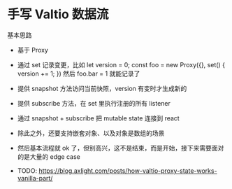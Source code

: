 # 手写 Valtio 数据流

基本思路

- 基于 Proxy
- 通过 set 记录变更，比如 let version = 0; const foo = new Proxy({}, set() { version += 1; }) 然后 foo.bar = 1 就能记录了
- 提供 snapshot 方法访问当前快照，version 有变时才生成新的
- 提供 subscribe 方法，在 set 里执行注册的所有 listener
- 通过 snapshot + subscribe 把 mutable state 连接到 react
- 除此之外，还要支持嵌套对象、以及对象是数组的场景
- 然后基本流程就 ok 了，但别高兴，这不是结束，而是开始，接下来需要面对的是大量的 edge case

- TODO: https://blog.axlight.com/posts/how-valtio-proxy-state-works-vanilla-part/
